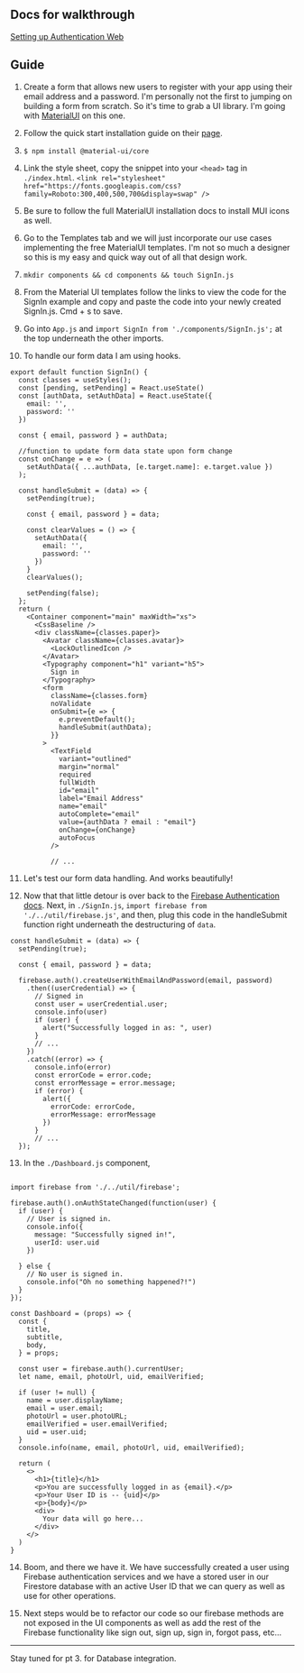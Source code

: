 ## Docs for walkthrough

[Setting up Authentication Web](https://firebase.google.com/docs/auth/web/start)

## Guide

1. Create a form that allows new users to register with your app using their email address and a password. I'm personally not the first to jumping on building a form from scratch. So it's time to grab a UI library. I'm going with [MaterialUI](https://material-ui.com/) on this one.

2. Follow the quick start installation guide on their [page](https://material-ui.com/).

3. `$ npm install @material-ui/core`

4. Link the style sheet, copy the snippet into your `<head>` tag in `./index.html`.
`<link rel="stylesheet" href="https://fonts.googleapis.com/css?family=Roboto:300,400,500,700&display=swap" />`

5. Be sure to follow the full MaterialUI installation docs to install MUI icons as well. 

6. Go to the Templates tab and we will just incorporate our use cases implementing the free MaterialUI templates. I'm not so much a designer so this is my easy and quick way out of all that design work.

7. `mkdir components && cd components && touch SignIn.js`

8. From the Material UI templates follow the links to view the code for the SignIn example and copy and paste the code into your newly created SignIn.js. Cmd + s to save.

9. Go into `App.js` and `import SignIn from './components/SignIn.js';` at the top underneath the other imports.

10. To handle our form data I am using hooks.
```
export default function SignIn() {
  const classes = useStyles();
  const [pending, setPending] = React.useState()
  const [authData, setAuthData] = React.useState({
    email: '',
    password: ''
  })

  const { email, password } = authData;

  //function to update form data state upon form change
  const onChange = e => (
    setAuthData({ ...authData, [e.target.name]: e.target.value })
  );

  const handleSubmit = (data) => {
    setPending(true);

    const { email, password } = data;
    
    const clearValues = () => {
      setAuthData({
        email: '',
        password: ''
      })
    }
    clearValues();

    setPending(false);  
  };
  return (
    <Container component="main" maxWidth="xs">
      <CssBaseline />
      <div className={classes.paper}>
        <Avatar className={classes.avatar}>
          <LockOutlinedIcon />
        </Avatar>
        <Typography component="h1" variant="h5">
          Sign in
        </Typography>
        <form 
          className={classes.form} 
          noValidate
          onSubmit={e => {
            e.preventDefault();
            handleSubmit(authData);
          }}
        >
          <TextField
            variant="outlined"
            margin="normal"
            required
            fullWidth
            id="email"
            label="Email Address"
            name="email"
            autoComplete="email"
            value={authData ? email : "email"}
            onChange={onChange}
            autoFocus
          />
          
          // ...
```

11. Let's test our form data handling. And works beautifully! 

12. Now that that little detour is over back to the [Firebase Authentication docs](https://firebase.google.com/docs/auth/web/start). Next, in `./SignIn.js`, `import firebase from './../util/firebase.js'`, and then, plug this code in the handleSubmit function right underneath the destructuring of `data`.

```
const handleSubmit = (data) => {
  setPending(true);

  const { email, password } = data;

  firebase.auth().createUserWithEmailAndPassword(email, password)
    .then((userCredential) => {
      // Signed in 
      const user = userCredential.user;
      console.info(user)
      if (user) {
        alert("Successfully logged in as: ", user)
      }
      // ...
    })
    .catch((error) => {
      console.info(error)
      const errorCode = error.code;
      const errorMessage = error.message;
      if (error) {
        alert({
          errorCode: errorCode,
          errorMessage: errorMessage
        })
      }
      // ...
  });
```

13. In the `./Dashboard.js` component,

```

import firebase from './../util/firebase';

firebase.auth().onAuthStateChanged(function(user) {
  if (user) {
    // User is signed in.
    console.info({
      message: "Successfully signed in!",
      userId: user.uid
    })

  } else {
    // No user is signed in.
    console.info("Oh no something happened?!")
  }
});

const Dashboard = (props) => {
  const {
    title,
    subtitle,
    body,
  } = props;

  const user = firebase.auth().currentUser;
  let name, email, photoUrl, uid, emailVerified;

  if (user != null) {
    name = user.displayName;
    email = user.email;
    photoUrl = user.photoURL;
    emailVerified = user.emailVerified;
    uid = user.uid; 
  }
  console.info(name, email, photoUrl, uid, emailVerified);

  return (
    <>
      <h1>{title}</h1>
      <p>You are successfully logged in as {email}.</p>
      <p>Your User ID is -- {uid}</p>
      <p>{body}</p>
      <div>
        Your data will go here...
      </div>
    </>
  )
}
```

14. Boom, and there we have it. We have successfully created a user using Firebase authentication services and we have a stored user in our Firestore database with an active User ID that we can query as well as use for other operations.

15. Next steps would be to refactor our code so our firebase methods are not exposed in the UI components as well as add the rest of the Firebase functionality like sign out, sign up, sign in, forgot pass, etc...

----

Stay tuned for pt 3. for Database integration.